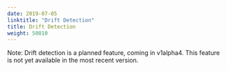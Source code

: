 ```yaml
---
date: 2019-07-05
linktitle: "Drift Detection"
title: Drift Detection
weight: 50010
---
```



Note: Drift detection is a planned feature, coming in v1alpha4. This feature is not yet available in the most recent version.
